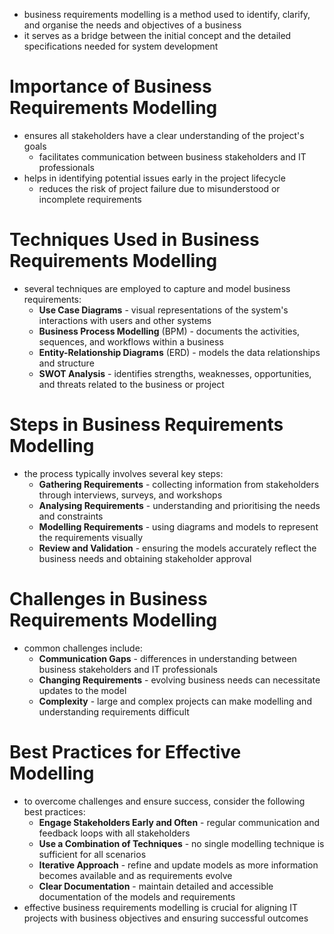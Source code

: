 - business requirements modelling is a method used to identify, clarify, and organise the needs and objectives of a business
- it serves as a bridge between the initial concept and the detailed specifications needed for system development
# Importance of Business Requirements Modelling
- ensures all stakeholders have a clear understanding of the project's goals
	- facilitates communication between business stakeholders and IT professionals
- helps in identifying potential issues early in the project lifecycle
	- reduces the risk of project failure due to misunderstood or incomplete requirements
# Techniques Used in Business Requirements Modelling
- several techniques are employed to capture and model business requirements:
	- **Use Case Diagrams** - visual representations of the system's interactions with users and other systems
	- **Business Process Modelling** (BPM) - documents the activities, sequences, and workflows within a business
	- **Entity-Relationship Diagrams** (ERD) - models the data relationships and structure
	- **SWOT Analysis** - identifies strengths, weaknesses, opportunities, and threats related to the business or project
# Steps in Business Requirements Modelling
- the process typically involves several key steps:
	- **Gathering Requirements** - collecting information from stakeholders through interviews, surveys, and workshops
	- **Analysing Requirements** - understanding and prioritising the needs and constraints
	- **Modelling Requirements** - using diagrams and models to represent the requirements visually
	- **Review and Validation** - ensuring the models accurately reflect the business needs and obtaining stakeholder approval
# Challenges in Business Requirements Modelling
- common challenges include:
	- **Communication Gaps** - differences in understanding between business stakeholders and IT professionals
	- **Changing Requirements** - evolving business needs can necessitate updates to the model
	- **Complexity** - large and complex projects can make modelling and understanding requirements difficult
# Best Practices for Effective Modelling
- to overcome challenges and ensure success, consider the following best practices:
	- **Engage Stakeholders Early and Often** - regular communication and feedback loops with all stakeholders
	- **Use a Combination of Techniques** - no single modelling technique is sufficient for all scenarios
	- **Iterative Approach** - refine and update models as more information becomes available and as requirements evolve
	- **Clear Documentation** - maintain detailed and accessible documentation of the models and requirements
- effective business requirements modelling is crucial for aligning IT projects with business objectives and ensuring successful outcomes